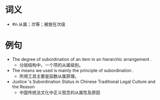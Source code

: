# 词义
- #n 从属；次等；被放在次级
# 例句
- The degree of subordination of an item in an hierarchic arrangement .
	- 分层结构中，一个项的从属级别。
- The means we used is mainly the principle of subordination .
	- 所用工具主要是函数从属原理。
- Justice 's Subordination Status in Chinese Traditional Legal Culture and the Reason
	- 中国传统法文化中正义观念的从属性及原因
